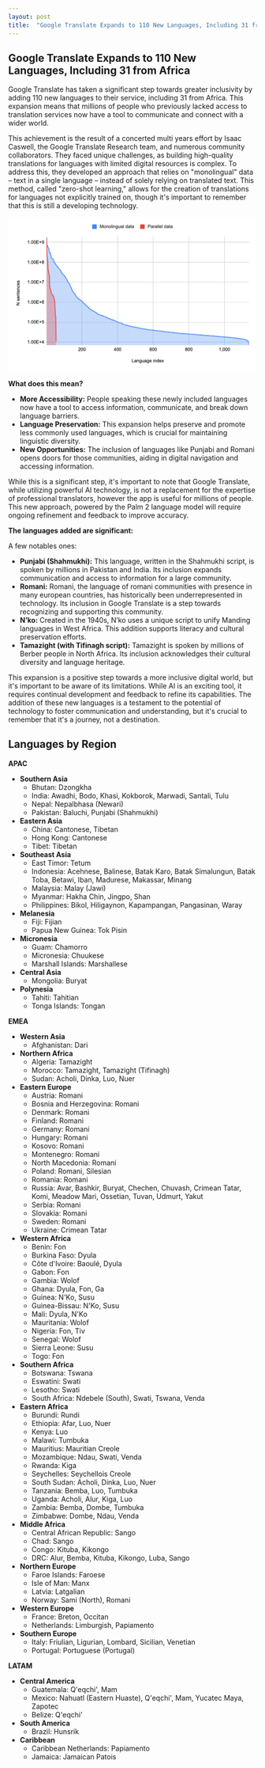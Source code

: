 ```yaml
---
layout: post
title:  "Google Translate Expands to 110 New Languages, Including 31 from Africa"
---
```



## **Google Translate Expands to 110 New Languages, Including 31 from Africa**

Google Translate has taken a significant step towards greater inclusivity by adding 110 new languages to their service, including 31 from Africa. This expansion means that millions of people who previously lacked access to translation services now have a tool to communicate and connect with a wider world.

This achievement is the result of a concerted multi years effort by Isaac Caswell, the Google Translate Research team, and numerous community collaborators. They faced unique challenges, as building high-quality translations for languages with limited digital resources is complex. To address this, they developed an approach that relies on "monolingual" data – text in a single language – instead of solely relying on translated text. This method, called "zero-shot learning," allows for the creation of translations for languages not explicitly trained on, though it's important to remember that this is still a developing technology.

![Monolingual](/assets/monolingual.png) 

**What does this mean?**

* **More Accessibility:** People speaking these newly included languages now have a tool to access information, communicate, and break down language barriers.
* **Language Preservation:** This expansion helps preserve and promote less commonly used languages, which is crucial for maintaining linguistic diversity.
* **New Opportunities:** The inclusion of languages like Punjabi and Romani opens doors for those communities, aiding in digital navigation and accessing information.

While this is a significant step, it's important to note that Google Translate, while utilizing powerful AI technology, is not a replacement for the expertise of professional translators, however the app is useful for millions of people. This new approach, powered by the Palm 2 language model will require ongoing refinement and feedback to improve accuracy.

**The languages added are significant:**

A few notables ones: 
* **Punjabi (Shahmukhi):** This language, written in the Shahmukhi script, is spoken by millions in Pakistan and India. Its inclusion expands communication and access to information for a large community.
* **Romani:** Romani, the language of romani communities with presence in many european countries, has historically been underrepresented in technology. Its inclusion in Google Translate is a step towards recognizing and supporting this community.
* **N’ko:** Created in the 1940s, N’ko uses a unique script to unify Manding languages in West Africa. This addition supports literacy and cultural preservation efforts.
* **Tamazight (with Tifinagh script):** Tamazight is spoken by millions of Berber people in North Africa. Its inclusion acknowledges their cultural diversity and language heritage.

This expansion is a positive step towards a more inclusive digital world, but it's important to be aware of its limitations. While AI is an exciting tool, it requires continual development and feedback to refine its capabilities. The addition of these new languages is a testament to the potential of technology to foster communication and understanding, but it's crucial to remember that it's a journey, not a destination.

## **Languages by Region**

**APAC**

* **Southern Asia**
    * Bhutan: Dzongkha
    * India: Awadhi, Bodo, Khasi, Kokborok, Marwadi, Santali, Tulu
    * Nepal: Nepalbhasa (Newari)
    * Pakistan: Baluchi, Punjabi (Shahmukhi)
* **Eastern Asia**
    * China: Cantonese, Tibetan
    * Hong Kong: Cantonese
    * Tibet: Tibetan
* **Southeast Asia**
    * East Timor: Tetum
    * Indonesia: Acehnese, Balinese, Batak Karo, Batak Simalungun, Batak Toba, Betawi, Iban, Madurese, Makassar, Minang
    * Malaysia: Malay (Jawi)
    * Myanmar: Hakha Chin, Jingpo, Shan
    * Philippines: Bikol, Hiligaynon, Kapampangan, Pangasinan, Waray
* **Melanesia**
    * Fiji: Fijian
    * Papua New Guinea: Tok Pisin
* **Micronesia**
    * Guam: Chamorro
    * Micronesia: Chuukese
    * Marshall Islands: Marshallese
* **Central Asia**
    * Mongolia: Buryat
* **Polynesia**
    * Tahiti: Tahitian
    * Tonga Islands: Tongan

**EMEA**

* **Western Asia**
    * Afghanistan: Dari
* **Northern Africa**
    * Algeria: Tamazight
    * Morocco: Tamazight, Tamazight (Tifinagh)
    * Sudan: Acholi, Dinka, Luo, Nuer
* **Eastern Europe**
    * Austria: Romani
    * Bosnia and Herzegovina: Romani
    * Denmark: Romani
    * Finland: Romani
    * Germany: Romani
    * Hungary: Romani
    * Kosovo: Romani
    * Montenegro: Romani
    * North Macedonia: Romani
    * Poland: Romani, Silesian
    * Romania: Romani
    * Russia: Avar, Bashkir, Buryat, Chechen, Chuvash, Crimean Tatar, Komi, Meadow Mari, Ossetian, Tuvan, Udmurt, Yakut
    * Serbia: Romani
    * Slovakia: Romani
    * Sweden: Romani
    * Ukraine: Crimean Tatar
* **Western Africa**
    * Benin: Fon
    * Burkina Faso: Dyula
    * Côte d'Ivoire: Baoulé, Dyula
    * Gabon: Fon
    * Gambia: Wolof
    * Ghana: Dyula, Fon, Ga
    * Guinea: N'Ko, Susu
    * Guinea-Bissau: N'Ko, Susu
    * Mali: Dyula, N'Ko
    * Mauritania: Wolof
    * Nigeria: Fon, Tiv
    * Senegal: Wolof
    * Sierra Leone: Susu
    * Togo: Fon
* **Southern Africa**
    * Botswana: Tswana
    * Eswatini: Swati
    * Lesotho: Swati
    * South Africa: Ndebele (South), Swati, Tswana, Venda
* **Eastern Africa**
    * Burundi: Rundi
    * Ethiopia: Afar, Luo, Nuer
    * Kenya: Luo
    * Malawi: Tumbuka
    * Mauritius: Mauritian Creole
    * Mozambique: Ndau, Swati, Venda
    * Rwanda: Kiga
    * Seychelles: Seychellois Creole
    * South Sudan: Acholi, Dinka, Luo, Nuer
    * Tanzania: Bemba, Luo, Tumbuka
    * Uganda: Acholi, Alur, Kiga, Luo
    * Zambia: Bemba, Dombe, Tumbuka
    * Zimbabwe: Dombe, Ndau, Venda
* **Middle Africa**
    * Central African Republic: Sango
    * Chad: Sango
    * Congo: Kituba, Kikongo
    * DRC: Alur, Bemba, Kituba, Kikongo, Luba, Sango
* **Northern Europe**
    * Faroe Islands: Faroese
    * Isle of Man: Manx
    * Latvia: Latgalian
    * Norway: Sami (North), Romani
* **Western Europe**
    * France: Breton, Occitan
    * Netherlands: Limburgish, Papiamento
* **Southern Europe**
    * Italy: Friulian, Ligurian, Lombard, Sicilian, Venetian
    * Portugal: Portuguese (Portugal)

**LATAM**

* **Central America**
    * Guatemala: Q'eqchi', Mam
    * Mexico: Nahuatl (Eastern Huaste), Q'eqchi', Mam, Yucatec Maya, Zapotec
    * Belize: Q'eqchi'
* **South America**
    * Brazil: Hunsrik
* **Caribbean**
    * Caribbean Netherlands: Papiamento
    * Jamaica: Jamaican Patois
